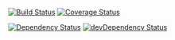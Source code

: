 [![Build Status][travis-image]][travis-url]
[![Coverage Status][coveralls-image]][coveralls-url]

[![Dependency Status](https://david-dm.org/mcrowder65/mui-utils.svg)](https://david-dm.org/mcrowder65/mattdux)
[![devDependency Status](https://david-dm.org/mcrowder65/mui-utils/dev-status.svg)](https://david-dm.org/mcrowder65/mattdux#info=devDependencies)

[travis-image]: https://travis-ci.org/mcrowder65/mattdux.svg?branch=master
[travis-url]: https://travis-ci.org/mcrowder65/mattdux

[coveralls-image]: https://coveralls.io/repos/github/mcrowder65/mattdux/badge.svg?branch=master
[coveralls-url]: https://coveralls.io/github/mcrowder65/mattdux?branch=master
